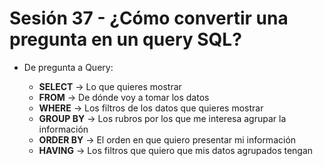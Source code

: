 # Sesión 37 - ¿Cómo convertir una pregunta en un query SQL?

* De pregunta a Query:

    * **SELECT** &rarr; Lo que quieres mostrar
    * **FROM** &rarr; De dónde voy a tomar los datos
    * **WHERE** &rarr; Los filtros de los datos que quieres mostrar
    * **GROUP BY** &rarr; Los rubros por los que me interesa agrupar la información
    * **ORDER BY** &rarr; El orden en que quiero presentar mi información
    * **HAVING** &rarr; Los filtros que quiero que mis datos agrupados tengan
